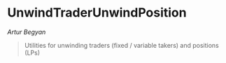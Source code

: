 # UnwindTraderUnwindPosition

_Artur Begyan_

> Utilities for unwinding traders (fixed / variable takers) and positions (LPs)
